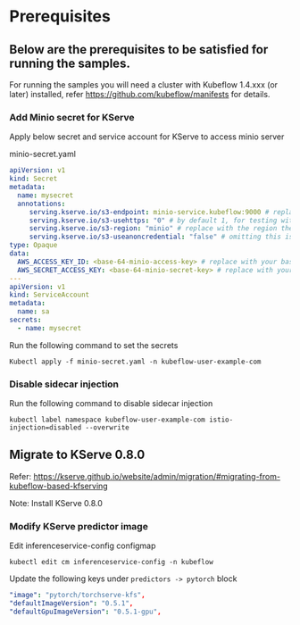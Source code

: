 # Prerequisites

## Below are the prerequisites to be satisfied for running the samples.

For running the samples you will need a cluster with Kubeflow 1.4.xxx (or later)  installed,
refer https://github.com/kubeflow/manifests for details.

### Add Minio secret for KServe

Apply below secret and service account for KServe to access minio server

minio-secret.yaml

```yaml
apiVersion: v1
kind: Secret
metadata:
  name: mysecret
  annotations:
     serving.kserve.io/s3-endpoint: minio-service.kubeflow:9000 # replace with your s3 endpoint
     serving.kserve.io/s3-usehttps: "0" # by default 1, for testing with minio you need to set to 0
     serving.kserve.io/s3-region: "minio" # replace with the region the bucket is created in
     serving.kserve.io/s3-useanoncredential: "false" # omitting this is the same as false, if true will ignore credential provided and use anonymous credentials
type: Opaque
data:
  AWS_ACCESS_KEY_ID: <base-64-minio-access-key> # replace with your base64 encoded minio credential
  AWS_SECRET_ACCESS_KEY: <base-64-minio-secret-key> # replace with your base64 encoded minio credential
---
apiVersion: v1
kind: ServiceAccount
metadata:
  name: sa
secrets:
  - name: mysecret
```

Run the following command to set the secrets

```Kubectl apply -f minio-secret.yaml -n kubeflow-user-example-com```

### Disable sidecar injection

Run the following command to disable sidecar injection

```kubectl label namespace kubeflow-user-example-com istio-injection=disabled --overwrite```

## Migrate to KServe 0.8.0

Refer: https://kserve.github.io/website/admin/migration/#migrating-from-kubeflow-based-kfserving

Note: Install KServe 0.8.0

### Modify KServe predictor image

Edit inferenceservice-config configmap

```kubectl edit cm inferenceservice-config -n kubeflow```

Update the following keys under `predictors -> pytorch` block

```yaml
"image": "pytorch/torchserve-kfs",
"defaultImageVersion": "0.5.1",
"defaultGpuImageVersion": "0.5.1-gpu",
```
